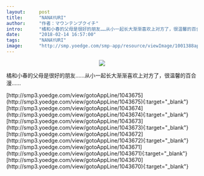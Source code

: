 ```yaml
---
layout:     post
title:      "NANAYURI"
author:     "作者：マウンテンプクイチ"
intro:      "橘和小春的父母是很好的朋友……从小一起长大渐渐喜欢上对方了，很温馨的百合漫……"
date:       "2018-02-14 16:57:00"
tags:       "NANAYURI"
image:      "http://smp.yoedge.com/smp-app/resource/viewImage/1001388appline.png"
---
```

<div style="text-align: center">
<p><img src="http://smp.yoedge.com/smp-app/resource/viewImage/1001388appline.png"/></p>
</div>
<p class="post-meta">
<span>橘和小春的父母是很好的朋友……从小一起长大渐渐喜欢上对方了，很温馨的百合漫……</span>
</p>
[http://smp3.yoedge.com/view/gotoAppLine/1043675](http://smp3.yoedge.com/view/gotoAppLine/1043675){:target="_blank"}
[http://smp3.yoedge.com/view/gotoAppLine/1043674](http://smp3.yoedge.com/view/gotoAppLine/1043674){:target="_blank"}
[http://smp3.yoedge.com/view/gotoAppLine/1043673](http://smp3.yoedge.com/view/gotoAppLine/1043673){:target="_blank"}
[http://smp3.yoedge.com/view/gotoAppLine/1043672](http://smp3.yoedge.com/view/gotoAppLine/1043672){:target="_blank"}
[http://smp3.yoedge.com/view/gotoAppLine/1043671](http://smp3.yoedge.com/view/gotoAppLine/1043671){:target="_blank"}
[http://smp3.yoedge.com/view/gotoAppLine/1043670](http://smp3.yoedge.com/view/gotoAppLine/1043670){:target="_blank"}


